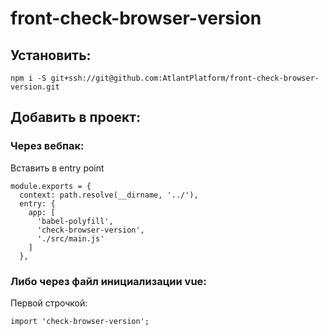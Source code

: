 # front-check-browser-version

## Установить:
```
npm i -S git+ssh://git@github.com:AtlantPlatform/front-check-browser-version.git
```
## Добавить в проект:
### Через вебпак:
Вставить в entry point
```
module.exports = {
  context: path.resolve(__dirname, '../'),
  entry: {
    app: [
      'babel-polyfill',
      'check-browser-version',
      './src/main.js'
    ]
  },
```
### Либо через файл инициализации vue:
Первой строчкой:
```
import 'check-browser-version';
```
